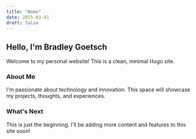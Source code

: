 ```yaml
---
title: "Home"
date: 2025-03-01
draft: false
---
```


## Hello, I'm Bradley Goetsch

Welcome to my personal website! This is a clean, minimal Hugo site.

### About Me

I'm passionate about technology and innovation. This space will showcase my projects, thoughts, and experiences.

### What's Next

This is just the beginning. I'll be adding more content and features to this site soon!